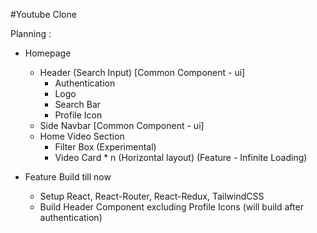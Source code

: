 #Youtube Clone

Planning :

- Homepage
  - Header (Search Input) [Common Component - ui]
    - Authentication
    - Logo
    - Search Bar
    -  Profile Icon
  - Side Navbar [Common Component - ui]
  - Home Video Section
    - Filter Box (Experimental)
    - Video Card * n (Horizontal layout) (Feature - Infinite Loading)


- Feature Build till now
  - Setup React, React-Router, React-Redux, TailwindCSS
  - Build Header Component excluding Profile Icons (will build after authentication)